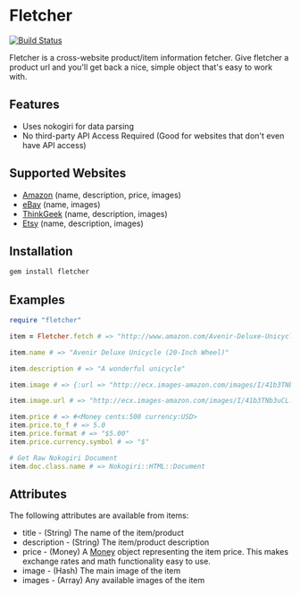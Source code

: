 # Fletcher
[![Build Status](http://travis-ci.org/hulihanapplications/fletcher.png)](http://travis-ci.org/hulihanapplications/fletcher)
 

Fletcher is a cross-website product/item information fetcher. Give fletcher a product url and you'll get back a nice, simple object that's easy to work with.

## Features 

* Uses nokogiri for data parsing
* No third-party API Access Required (Good for websites that don't even have API access) 

## Supported Websites

* [Amazon](http://www.amazon.com) (name, description, price, images)
* [eBay](http://www.ebay.com) (name, images)
* [ThinkGeek](http://www.thinkgeek.com) (name, description, images)
* [Etsy](http://www.etsy.com) (name, description, images)

## Installation

```bash
gem install fletcher
```

## Examples

```ruby
require "fletcher"

item = Fletcher.fetch # => "http://www.amazon.com/Avenir-Deluxe-Unicycle-20-Inch-Wheel/dp/B00165Q9F8"

item.name # => "Avenir Deluxe Unicycle (20-Inch Wheel)"

item.description # => "A wonderful unicycle"

item.image # => {:url => "http://ecx.images-amazon.com/images/I/41b3TNb3uCL._SL500_AA300_.jpg", :alt => "Picture of Unicycle"}

item.image.url # => "http://ecx.images-amazon.com/images/I/41b3TNb3uCL._SL500_AA300_.jpg"

item.price # => #<Money cents:500 currency:USD>
item.price.to_f # => 5.0
item.price.format # => "$5.00"  
item.price.currency.symbol # => "$"

# Get Raw Nokogiri Document
item.doc.class.name # => Nokogiri::HTML::Document
```

## Attributes

The following attributes are available from items:

* title - (String) The name of the item/product
* description - (String) The item/product description
* price - (Money) A [Money](https://github.com/RubyMoney/money) object representing the item price. This makes exchange rates and math functionality easy to use.
* image - (Hash) The main image of the item
* images - (Array) Any available images of the item


